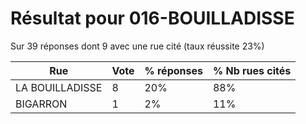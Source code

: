 # Résultat pour 016-BOUILLADISSE

Sur 39 réponses dont 9 avec une rue cité (taux réussite 23%)

| Rue | Vote | % réponses | % Nb rues cités|
|-----|------|------------|----------------|
| LA BOUILLADISSE | 8 | 20% | 88%|
| BIGARRON | 1 | 2% | 11%|
